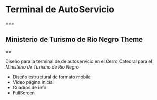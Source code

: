 # Terminal de AutoServicio
===
## Ministerio de Turismo de Río Negro Theme
==

Diseño para la terminal de de autoservicio en el Cerro Catedral para el *Ministerio de Turismo de Río Negro*

* Diseño estructural de formato mobile
* Video página inicial
* Cuadros de info
* FullScreen
